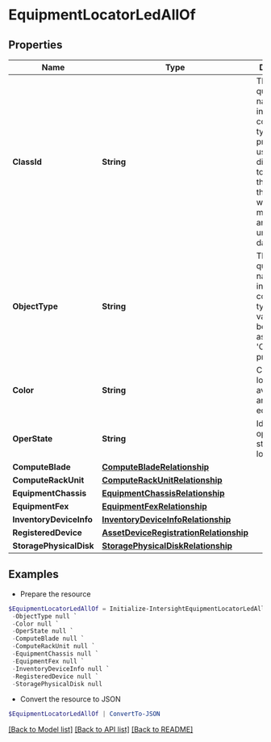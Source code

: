 # EquipmentLocatorLedAllOf
## Properties

Name | Type | Description | Notes
------------ | ------------- | ------------- | -------------
**ClassId** | **String** | The fully-qualified name of the instantiated, concrete type. This property is used as a discriminator to identify the type of the payload when marshaling and unmarshaling data. | [default to "equipment.LocatorLed"]
**ObjectType** | **String** | The fully-qualified name of the instantiated, concrete type. The value should be the same as the &#39;ClassId&#39; property. | [default to "equipment.LocatorLed"]
**Color** | **String** | Color of the locatorled available on an equipment. | [optional] [readonly] 
**OperState** | **String** | Identifies the operational state of locatorled. | [optional] [readonly] 
**ComputeBlade** | [**ComputeBladeRelationship**](ComputeBladeRelationship.md) |  | [optional] 
**ComputeRackUnit** | [**ComputeRackUnitRelationship**](ComputeRackUnitRelationship.md) |  | [optional] 
**EquipmentChassis** | [**EquipmentChassisRelationship**](EquipmentChassisRelationship.md) |  | [optional] 
**EquipmentFex** | [**EquipmentFexRelationship**](EquipmentFexRelationship.md) |  | [optional] 
**InventoryDeviceInfo** | [**InventoryDeviceInfoRelationship**](InventoryDeviceInfoRelationship.md) |  | [optional] 
**RegisteredDevice** | [**AssetDeviceRegistrationRelationship**](AssetDeviceRegistrationRelationship.md) |  | [optional] 
**StoragePhysicalDisk** | [**StoragePhysicalDiskRelationship**](StoragePhysicalDiskRelationship.md) |  | [optional] 

## Examples

- Prepare the resource
```powershell
$EquipmentLocatorLedAllOf = Initialize-IntersightEquipmentLocatorLedAllOf  -ClassId null `
 -ObjectType null `
 -Color null `
 -OperState null `
 -ComputeBlade null `
 -ComputeRackUnit null `
 -EquipmentChassis null `
 -EquipmentFex null `
 -InventoryDeviceInfo null `
 -RegisteredDevice null `
 -StoragePhysicalDisk null
```

- Convert the resource to JSON
```powershell
$EquipmentLocatorLedAllOf | ConvertTo-JSON
```

[[Back to Model list]](../README.md#documentation-for-models) [[Back to API list]](../README.md#documentation-for-api-endpoints) [[Back to README]](../README.md)

